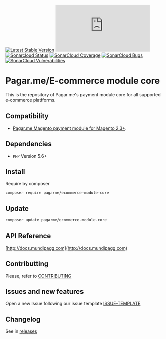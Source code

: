 
[![Latest Stable Version](https://poser.pugx.org/mundipagg/ecommerce-module-core/v/stable)](https://packagist.org/packages/mundipagg/ecommerce-module-core)
[![mundipagg maturity](http://maturityapp.herokuapp.com/maturity.php?project=https://github.com/mundipagg/ecommerce-module-core&token=&command=badge_image)](http://maturityapp.herokuapp.com/index.html?project=https://github.com/mundipagg/ecommerce-module-core&token=)
[![Sonarcloud Status](https://sonarcloud.io/api/project_badges/measure?project=mundipagg_ecommerce-module-core&metric=alert_status)](https://sonarcloud.io/dashboard?id=mundipagg_ecommerce-module-core)
[![SonarCloud Coverage](https://sonarcloud.io/api/project_badges/measure?project=mundipagg_ecommerce-module-core&metric=coverage)](https://sonarcloud.io/component_measures/metric/coverage/list?id=mundipagg_ecommerce-module-core)
[![SonarCloud Bugs](https://sonarcloud.io/api/project_badges/measure?project=mundipagg_ecommerce-module-core&metric=bugs)](https://sonarcloud.io/component_measures/metric/reliability_rating/list?id=mundipagg_ecommerce-module-core)
[![SonarCloud Vulnerabilities](https://sonarcloud.io/api/project_badges/measure?project=mundipagg_ecommerce-module-core&metric=vulnerabilities)](https://sonarcloud.io/component_measures/metric/security_rating/list?id=mundipagg_ecommerce-module-core)

# Pagar.me/E-commerce module core

This is the repository of Pagar.me's payment module core for all supported e-commerce platfforms.

## Compatibility
-   [Pagar.me Magento payment module for Magento 2.3+](https://github.com/pagarme/magento2).

## Dependencies
*   ``PHP`` Version 5.6+

## Install
Require by composer

```bash
composer require pagarme/ecommerce-module-core
```

## Update

```bash
composer update pagarme/ecommerce-module-core
```

## API Reference

[http://docs.mundipagg.com](http://docs.mundipagg.com)

## Contributting
Please, refer to [CONTRIBUTING](CONTRIBUTING.md)

## Issues and new features
Open a new Issue following our issue template [ISSUE-TEMPLATE](ISSUE-TEMPLATE.md)

## Changelog
See in [releases](https://github.com/pagarme/ecommerce-module-core/releases) 
